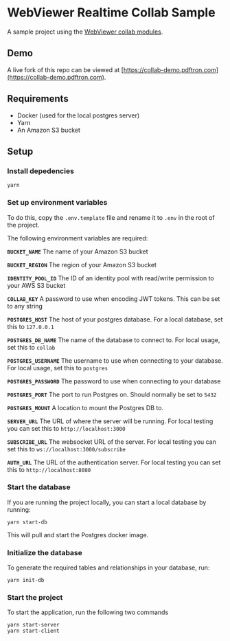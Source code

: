 # WebViewer Realtime Collab Sample

A sample project using the [WebViewer collab modules](https://collaboration.pdftron.com/).

## Demo

A live fork of this repo can be viewed at [https://collab-demo.pdftron.com](https://collab-demo.pdftron.com).

## Requirements

- Docker (used for the local postgres server)
- Yarn
- An Amazon S3 bucket

## Setup

### Install depedencies

```
yarn
```

### Set up environment variables

To do this, copy the `.env.template` file and rename it to `.env` in the root of the project.

The following environment variables are required:

**`BUCKET_NAME`** The name of your Amazon S3 bucket

**`BUCKET_REGION`** The region of your Amazon S3 bucket

**`IDENTITY_POOL_ID`** The ID of an identity pool with read/write permission to your AWS S3 bucket

**`COLLAB_KEY`** A password to use when encoding JWT tokens. This can be set to any string

**`POSTGRES_HOST`** The host of your postgres database. For a local database, set this to `127.0.0.1`

**`POSTGRES_DB_NAME`** The name of the database to connect to. For local usage, set this to `collab`

**`POSTGRES_USERNAME`** The username to use when connecting to your database. For local usage, set this to `postgres`

**`POSTGRES_PASSWORD`** The password to use when connecting to your database

**`POSTGRES_PORT`** The port to run Postgres on. Should normally be set to `5432`

**`POSTGRES_MOUNT`** A location to mount the Postgres DB to.

**`SERVER_URL`** The URL of where the server will be running. For local testing you can set this to `http://localhost:3000`

**`SUBSCRIBE_URL`** The websocket URL of the server. For local testing you can set this to `ws://localhost:3000/subscribe`

**`AUTH_URL`** The URL of the authentication server. For local testing you can set this to `http://localhost:8080`

### Start the database

If you are running the project locally, you can start a local database by running:

```
yarn start-db
```

This will pull and start the Postgres docker image.

### Initialize the database

To generate the required tables and relationships in your database, run:

```
yarn init-db
```

### Start the project

To start the application, run the following two commands

```
yarn start-server
yarn start-client
```

